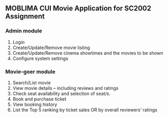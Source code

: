 ## MOBLIMA CUI Movie Application for SC2002 Assignment

### Admin module 
1. Login 
2. Create/Update/Remove movie listing 
3. Create/Update/Remove cinema showtimes and the movies to be shown 
4. Configure system settings 

### Movie-goer module 
1. Search/List movie 
2. View movie details – including reviews and ratings 
3. Check seat availability and selection of seat/s. 
4. Book and purchase ticket 
5. View booking history 
6. List the Top 5 ranking by ticket sales OR by overall reviewers’ ratings 
